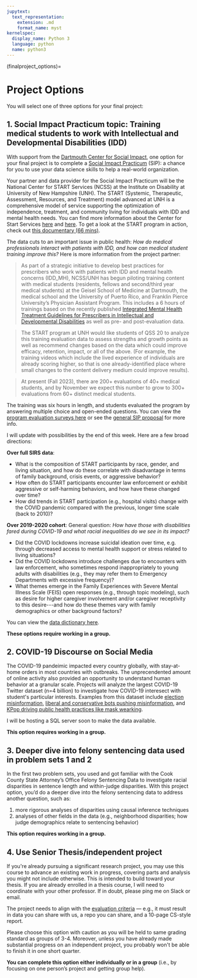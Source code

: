 ```yaml
---
jupytext:
  text_representation:
    extension: .md
    format_name: myst
kernelspec:
  display_name: Python 3
  language: python
  name: python3
---
```


(finalproject_options)=

# Project Options

You will select one of three options for your final project:


## 1. Social Impact Practicum topic: Training medical students to work with Intellectual and Developmental Disabilities (IDD)

With support from the [Dartmouth Center for Social Impact](https://students.dartmouth.edu/social-impact/), one option for your final project is to complete a [Social Impact Practicum](https://students.dartmouth.edu/social-impact/programs-initiatives/students/social-impact-practicums-sips) (SIP): a chance for you to use your data science skills to help a real-world organization. 

Your partner and data provider for the Social Impact Practicum will be the National Center for START Services (NCSS) at the Institute on Disability at University of New Hampshire (UNH). The START (Systemic, Therapeutic, Assessment, Resources, and Treatment) model advanced at UNH is a comprehensive model of service supporting the optimization of independence, treatment, and community living for individuals with IDD and mental health needs. You can find more information about the Center for Start Services [here](https://centerforstartservices.org/) and [here](https://iod.unh.edu/projects/center-start-services). To get a look at the START program in action, check out [this documentary (66 mins)](https://centerforstartservices.org/START-film).

<!-- If you choose this project option, you have two options. The first is to analyze the results of medical student training for prescribing to folks with Intellectual and Developmental Disabilities (IDD). The second is to study a large dataset on experiences and outcomes for START participants. -->

<!-- ### SIP Option 1: Medical training data

This option addresses  -->
The data cuts to an important issue in public health: *How do medical professionals interact with patients with IDD, and how can medical student training improve this?* Here is more information from the project partner:

> As part of a strategic initiative to develop best practices for prescribers who work with patients with IDD and mental health concerns (IDD_MH), NCSS/UNH has begun piloting training content with medical students (residents, fellows and second/third year medical students) at the Geisel School of Medicine at Dartmouth, the medical school and the University of Puerto Rico, and Franklin Pierce University’s Physician Assistant Program.  This includes a 6 hours of trainings based on the recently published [Integrated Mental Health Treatment Guidelines for Prescribers in Intellectual and Developmental Disabilities](https://centerforstartservices.org/IDD-MH-Prescribing-Guidelines) as well as pre- and post-evaluation data.

> The START program at UNH would like students of QSS 20 to analyze this training evaluation data to assess strengths and growth points as well as recommend changes based on the data which could improve efficacy, retention, impact, or all of the above.  (For example, the training videos which include the lived experience of individuals are already scoring higher, so that is one already-identified place where small changes to the content delivery medium could improve results).

> At present (Fall 2023), there are 200+ evaluations of 40+ medical students, and by November we expect this number to grow to 300+ evaluations from 60+ distinct medical students.

The training was six hours in length, and students evaluated the program by answering multiple choice and open-ended questions. You can view the [program evaluation surveys here](https://drive.google.com/drive/folders/1csAgglJta0Nbriyl358LKBwecVgKlbwb?usp=sharing) or see the [general SIP proposal](https://docs.google.com/document/d/1zctCWNn5S3PaZGCyKkKo0lnMBxiYUiDv/edit?usp=sharing&ouid=106209867651452643666&rtpof=true&sd=true) for more info.

I will update with possibilities by the end of this week. Here are a few broad directions:

<!--  Here are a few broad questions you could investigate if choosing this option: 

_Is this working?_

* Changes in perspectives and depth of understanding toward IDD?
* Consider training outcomes from ranking questions (e.g., with regression) and free-form text (e.g., topic models)
* Connect with participant demographics

_What training components matter most?_

* Expert presentation & best practices
* Guest speakers with personal experience of IDD
* Other training elements suggested in open-ended questions


### SIP Option 2: START Information Reporting System (SIRS)

These data include about 13,000 START participants from 2013 to 2021. The more detailed files include only the cohort of participants from 2019 to 2020. These data include: 
* Encounters with law enforcement
* Emergency visits
* Physical restraint during crises
* Demographics
* Intake info

Here are a few broad questions you could investigate if choosing this option:--> 

**Over full SIRS data**: 

* What is the composition of START participants by race, gender, and living situation, and how do these correlate with disadvantage in terms of family background, crisis events, or aggressive behavior?
* How often do START participants encounter law enforcement or exhibit aggressive or self-harming behaviors, and how have these changed over time? 
* How did trends in START participation (e.g., hospital visits) change with the COVID pandemic compared with the previous, longer time scale (back to 2010)?

**Over 2019-2020 cohort**:
General question: *How have those with disabilities fared during COVID-19 and what racial inequalities do we see in its impact?*
* Did the COVID lockdowns increase suicidal ideation over time, e.g. through decreased access to mental health support or stress related to living situations?
* Did the COVID lockdowns introduce challenges due to encounters with law enforcement, who sometimes respond inappropriately to young adults with disabilities (e.g., they may refer them to Emergency Departments with excessive frequency)?
* What themes emerge in the Family Experiences with Severe Mental Illness Scale (FEIS) open responses (e.g., through topic modeling), such as desire for higher caregiver involvement and/or caregiver receptivity to this desire---and how do these themes vary with family demographics or other background factors?

You can view the [data dictionary here](https://docs.google.com/spreadsheets/d/1HV5kl3IOzWen91LkHBcFZi3so_angRf8/edit?usp=sharing&ouid=106209867651452643666&rtpof=true&sd=true). 

**These options require working in a group.**

## 2. COVID-19 Discourse on Social Media

The COVID-19 pandeimic impacted every country globally, with stay-at-home orders in most countries with outbreaks. The unprecendented amount of online activity also provided an opportunity to understand human behavior at a granular scale. Projects will analyze the largest COVID-19 Twitter dataset (n=4 billion) to investigate how COVID-19 interesect with student's particular interests. Examples from this dataset include [election misinformation](https://misinforeview.hks.harvard.edu/article/covid-19-misinformation-and-the-2020-u-s-presidential-election/), [liberal and conservative bots pushing misinformation](https://www.nytimes.com/2020/10/29/technology/twitter-bots-poised-to-spread-disinformation-before-election.html), and [KPop driving public health practices like mask wearking](https://arxiv.org/pdf/2110.04149.pdf).

I will be hosting a SQL server soon to make the data available.


**This option requires working in a group.**

## 3. Deeper dive into felony sentencing data used in problem sets 1 and 2

In the first two problem sets, you used and got familiar with the Cook County State Attorney’s Office Felony Sentencing Data to investigate racial disparities in sentence length and within-judge disparities. With this project option, you’d do a deeper dive into the felony sentencing data to address another question, such as:
1. more rigorous analyses of disparities using causal inference techniques
2. analyses of other fields in the data (e.g., neighborhood disparities; how judge demographics relate to sentencing behavior)

**This option requires working in a group.**


## 4. Use Senior Thesis/independent project 

If you're already pursuing a significant research project, you may use this course to advance an existing work in progress, covering parts and analysis you might not include otherwise. This is intended to build toward your thesis. If you are already enrolled in a thesis course, I will need to coordinate with your other professor. If in doubt, please ping me on Slack or email.

The project needs to align with the [evaluation criteria](https://github.com/jhaber-zz/QSS20_public/blob/main/finalproj_guidelines/final_project_rubric.csv) — e.g., it must result in data you can share with us, a repo you can share, and a 10-page CS-style report.

Please choose this option with caution as you will be held to same grading standard as groups of 3-4. Moreover, unless you have already made substantial progress on an independent project, you probably won't be able to finish it in one short quarter.

**You can complete this option either individually or in a group** (i.e., by focusing on one person’s project and getting group help).